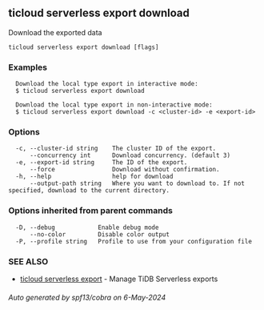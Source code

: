 ## ticloud serverless export download

Download the exported data

```
ticloud serverless export download [flags]
```

### Examples

```
  Download the local type export in interactive mode:
  $ ticloud serverless export download

  Download the local type export in non-interactive mode:
  $ ticloud serverless export download -c <cluster-id> -e <export-id>
```

### Options

```
  -c, --cluster-id string    The cluster ID of the export.
      --concurrency int      Download concurrency. (default 3)
  -e, --export-id string     The ID of the export.
      --force                Download without confirmation.
  -h, --help                 help for download
      --output-path string   Where you want to download to. If not specified, download to the current directory.
```

### Options inherited from parent commands

```
  -D, --debug            Enable debug mode
      --no-color         Disable color output
  -P, --profile string   Profile to use from your configuration file
```

### SEE ALSO

* [ticloud serverless export](ticloud_serverless_export.md)	 - Manage TiDB Serverless exports

###### Auto generated by spf13/cobra on 6-May-2024
